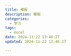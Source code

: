 ```yaml
---
title: 模板
description: 模板
categories:
  - 学习
tags:
  - excel
date: 2024-11-22 13:46:27
updated: 2024-11-22 13:46:27

---
```



